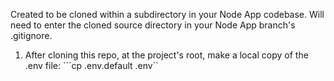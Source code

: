 Created to be cloned within a subdirectory in your Node App codebase.
Will need to enter the cloned source directory in your Node App branch's .gitignore.


1. After cloning this repo, at the project's root, make a local copy of the .env file: ```cp .env.default .env``
